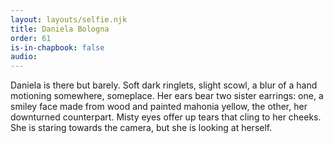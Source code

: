 ```yaml
---
layout: layouts/selfie.njk
title: Daniela Bologna
order: 61
is-in-chapbook: false
audio:
---
```


Daniela is there but barely. Soft dark ringlets, slight scowl, a blur of a hand motioning somewhere, someplace. Her ears bear two sister earrings: one, a smiley face made from wood and painted mahonia yellow, the other, her downturned counterpart. Misty eyes offer up tears that cling to her cheeks. She is staring towards the camera, but she is looking at herself.
